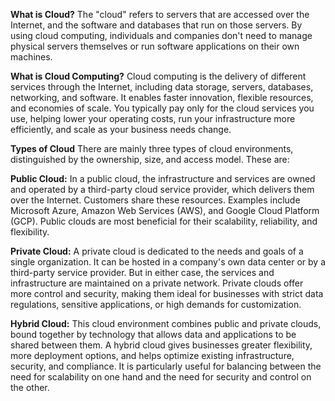 **What is Cloud?**
The "cloud" refers to servers that are accessed over the Internet, and the software and databases that run on those servers. By using cloud computing, individuals and companies don't need to manage physical servers themselves or run software applications on their own machines.

**What is Cloud Computing?**
Cloud computing is the delivery of different services through the Internet, including data storage, servers, databases, networking, and software. It enables faster innovation, flexible resources, and economies of scale. You typically pay only for the cloud services you use, helping lower your operating costs, run your infrastructure more efficiently, and scale as your business needs change.

**Types of Cloud**
There are mainly three types of cloud environments, distinguished by the ownership, size, and access model. These are:

**Public Cloud:** In a public cloud, the infrastructure and services are owned and operated by a third-party cloud service provider, which delivers them over the Internet. Customers share these resources. Examples include Microsoft Azure, Amazon Web Services (AWS), and Google Cloud Platform (GCP). Public clouds are most beneficial for their scalability, reliability, and flexibility.

**Private Cloud:** A private cloud is dedicated to the needs and goals of a single organization. It can be hosted in a company's own data center or by a third-party service provider. But in either case, the services and infrastructure are maintained on a private network. Private clouds offer more control and security, making them ideal for businesses with strict data regulations, sensitive applications, or high demands for customization.

**Hybrid Cloud:** This cloud environment combines public and private clouds, bound together by technology that allows data and applications to be shared between them. A hybrid cloud gives businesses greater flexibility, more deployment options, and helps optimize existing infrastructure, security, and compliance. It is particularly useful for balancing between the need for scalability on one hand and the need for security and control on the other.
